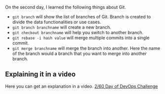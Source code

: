 On the second day, I learned the following things about Git.

- `git branch` will show the list of branches of Git. Branch is created to divide the data functionalities or use cases.
- `git branch branchname` will create a new branch.
- `git checkout branchname` will help you switch to another branch.
- `git rebase -i hash value` will merge multiple commits into a single commit.
- `git merge branchname` will merge the branch into another. Here the name of the branch would a branch that you want to merge into another branch.

## **Explaining it in a video**

Here you can get an explanation in a video. [2/60 Day of DevOps Challenge]()